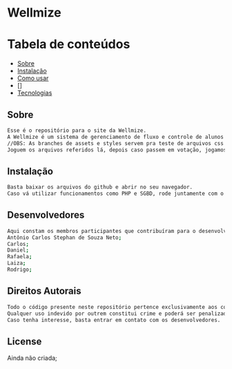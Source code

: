 # Wellmize

Tabela de conteúdos
=================
<!--ts-->
   * [Sobre](#Sobre)
   * [Instalação](#instalacao)
   * [Como usar](#como-usar)
   * []
   * [Tecnologias](#tecnologias)
<!--te-->

## Sobre
```bash
Esse é o repositório para o site da Wellmize.
A Wellmize é um sistema de gerenciamento de fluxo e controle de alunos em academias, para conhecer mais acesse nosso site!
//OBS: As branches de assets e styles servem pra teste de arquivos css e imagens, caso queiram.
Joguem os arquivos referidos lá, depois caso passem em votação, jogamos eles na main branch.
```

## Instalação
```bash
Basta baixar os arquivos do github e abrir no seu navegador.
Caso vá utilizar funcionamentos como PHP e SGBD, rode juntamente com o Apache e MySQL Workbench.
```

## Desenvolvedores
```bash
Aqui constam os membros participantes que contribuíram para o desenvolvimento da Wellmize em qualquer forma.
Antônio Carlos Stephan de Souza Neto;
Carlos;
Daniel;
Rafaela;
Laiza;
Rodrigo;
```

## Direitos Autorais
```bash
Todo o código presente neste repositório pertence exclusivamente aos contribuídores do mesmo.
Qualquer uso indevido por outrem constitui crime e poderá ser penalizado de acordo com as leis do estado Brasileiro.
Caso tenha interesse, basta entrar em contato com os desenvolvedores.
```

## License

Ainda não criada;
